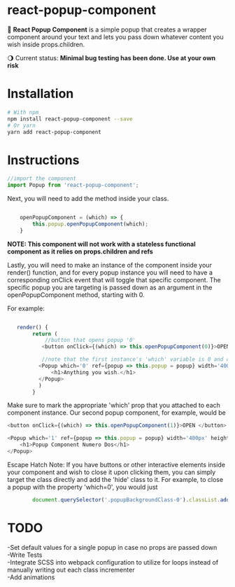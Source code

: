 # react-popup-component
  
:black_square_button: **React Popup Component** is a simple popup that creates a wrapper component around your text and lets you pass down whatever content you wish inside props.children.

:waning_gibbous_moon: Current status: **Minimal bug testing has been done. Use at your own risk**


# Installation


```bash
# With npm
npm install react-popup-component --save
# Or yarn
yarn add react-popup-component
```


# Instructions

```js
//import the component
import Popup from 'react-popup-component';
```

Next, you will need to add the method inside your class. 
```js

    openPopupComponent = (which) => {
        this.popup.openPopupComponent(which);
    }

```
**NOTE: This component will not work with a stateless functional component as it relies on props.children and refs**

Lastly, you will need to make an instance of the component inside your render() function, and for every popup instance you will need to have a corresponding onClick event that will toggle that specific component. The specific popup you are targeting is passed down as an argument in the openPopupComponent method, starting with 0.

For example:

```js

   render() {
        return (
            //button that opens popup '0'
           <button onClick={(which) => this.openPopupComponent(0)}>OPEN</button>

           //note that the first instance's 'which' variable is 0 and counts upward
          <Popup which='0' ref={popup => this.popup = popup} width='400px' height='auto'>
              <h1>Anything you wish.</h1>
          </Popup>
          )
        }
```


Make sure to mark the appropriate 'which' prop that you attached to each component instance. Our second popup component, for example, would be 

```js
<button onClick={(which) => this.openPopupComponent(1)}>OPEN </button>

<Popup which='1' ref={popup => this.popup = popup} width='400px' height='auto'>
    <h1>Popup Component Numero Dos</h1>
</Popup>
```

Escape Hatch Note: If you have buttons or other interactive elements inside your component and wish to close it upon clicking them, you can simply target the class directly and add the 'hide' class to it.
For example, to close a popup with the property 'which=0', you would just 
```js
        document.querySelector('.popupBackgroundClass-0').classList.add('hide');
```

# TODO

-Set default values for a single popup in case no props are passed down<br/>
-Write Tests <br/>
-Integrate SCSS into webpack configuration to utilize for loops instead of manually writing out each class incrementer <br/>
-Add animations <br/>


